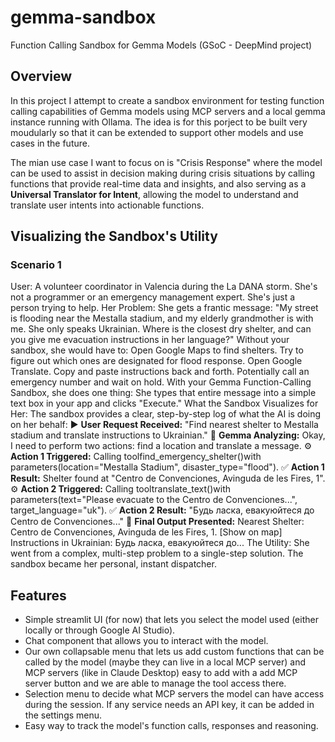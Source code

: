 # gemma-sandbox
Function Calling Sandbox for Gemma Models (GSoC - DeepMind project)

## Overview

In this project I attempt to create a sandbox environment for testing function calling capabilities of Gemma models using MCP servers and a local gemma instance running with Ollama. The idea is for this porject to be built very moudularly so that it can be extended to support other models and use cases in the future.

The mian use case I want to focus on is "Crisis Response" where the model can be used to assist in decision making during crisis situations by calling functions that provide real-time data and insights, and also serving as a **Universal Translator for Intent**, allowing the model to understand and translate user intents into actionable functions.

## Visualizing the Sandbox's Utility

### Scenario 1

User: A volunteer coordinator in Valencia during the La DANA storm. She's not a programmer or an emergency management expert. She's just a person trying to help.
Her Problem: She gets a frantic message: "My street is flooding near the Mestalla stadium, and my elderly grandmother is with me. She only speaks Ukrainian. Where is the closest dry shelter, and can you give me evacuation instructions in her language?"
Without your sandbox, she would have to:
Open Google Maps to find shelters.
Try to figure out which ones are designated for flood response.
Open Google Translate.
Copy and paste instructions back and forth.
Potentially call an emergency number and wait on hold.
With your Gemma Function-Calling Sandbox, she does one thing:
She types that entire message into a simple text box in your app and clicks "Execute."
What the Sandbox Visualizes for Her:
The sandbox provides a clear, step-by-step log of what the AI is doing on her behalf:
▶️ **User Request Received:** "Find nearest shelter to Mestalla stadium and translate instructions to Ukrainian."
🧠 **Gemma Analyzing:** Okay, I need to perform two actions: find a location and translate a message.
⚙️ **Action 1 Triggered:** Calling toolfind_emergency_shelter()with parameters(location="Mestalla Stadium", disaster_type="flood").
✅ **Action 1 Result:** Shelter found at "Centro de Convenciones, Avinguda de les Fires, 1".
⚙️ **Action 2 Triggered:** Calling tooltranslate_text()with parameters(text="Please evacuate to the Centro de Convenciones...", target_language="uk").
✅ **Action 2 Result:** "Будь ласка, евакуюйтеся до Centro de Convenciones..."
🏁 **Final Output Presented:**
Nearest Shelter: Centro de Convenciones, Avinguda de les Fires, 1. [Show on map]
Instructions in Ukrainian: Будь ласка, евакуюйтеся до...
The Utility: She went from a complex, multi-step problem to a single-step solution. The sandbox became her personal, instant dispatcher.


## Features
- Simple streamlit UI (for now) that lets you select the model used (either locally or through Google AI Studio).
- Chat component that allows you to interact with the model.
- Our own collapsable menu that lets us add custom functions that can be called by the model (maybe they can live in a local MCP server) and MCP servers (like in Claude Desktop) easy to add with a add MCP server button and we are able to manage the tool access there.
- Selection menu to decide what MCP servers the model can have access during the session. If any service needs an API key, it can be added in the settings menu.
- Easy way to track the model's function calls, responses and reasoning.

